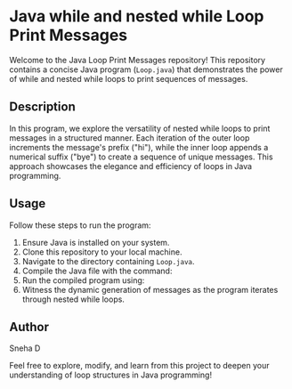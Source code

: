 # Java while and nested while Loop Print Messages

Welcome to the Java Loop Print Messages repository! This repository contains a concise Java program (`Loop.java`) that demonstrates the power of while and nested while loops to print sequences of messages.

## Description

In this program, we explore the versatility of nested while loops to print messages in a structured manner. 
Each iteration of the outer loop increments the message's prefix ("hi"), while the inner loop appends a numerical suffix ("bye") to create a sequence of unique messages. 
This approach showcases the elegance and efficiency of loops in Java programming.

## Usage

Follow these steps to run the program:

1. Ensure Java is installed on your system.
2. Clone this repository to your local machine.
3. Navigate to the directory containing `Loop.java`.
4. Compile the Java file with the command:
5. Run the compiled program using:
6. Witness the dynamic generation of messages as the program iterates through nested while loops.

## Author

Sneha D

Feel free to explore, modify, and learn from this project to deepen your understanding of loop structures in Java programming!

